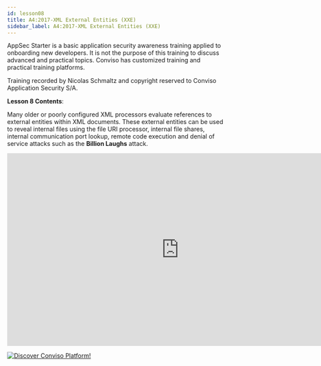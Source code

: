 ```yaml
---
id: lesson08
title: A4:2017-XML External Entities (XXE)
sidebar_label: A4:2017-XML External Entities (XXE)
---
```


AppSec Starter is a basic application security awareness training applied to onboarding new developers. It is not the purpose of this training to discuss advanced and practical topics. Conviso has customized training and practical training platforms.

Training recorded by Nicolas Schmaltz and copyright reserved to Conviso Application Security S/A.

**Lesson 8 Contents**:

Many older or poorly configured XML processors evaluate references to external entities within XML documents. These external entities can be used to reveal internal files using the file URI processor, internal file shares, internal communication port lookup, remote code execution and denial of service attacks such as the **Billion Laughs** attack.

<div style={{textAlign: 'center'}}>

<iframe width="800" height="450" src="https://www.youtube.com/embed/GDpEebVLvD8" title="YouTube video player" frameborder="0" allow="accelerometer; autoplay; clipboard-write; encrypted-media; gyroscope; picture-in-picture" allowfullscreen></iframe>

</div>

[![Discover Conviso Platform!](https://no-cache.hubspot.com/cta/default/5613826/interactive-125788977029.png)](https://cta-service-cms2.hubspot.com/web-interactives/public/v1/track/redirect?encryptedPayload=AVxigLKtcWzoFbzpyImNNQsXC9S54LjJuklwM39zNd7hvSoR%2FVTX%2FXjNdqdcIIDaZwGiNwYii5hXwRR06puch8xINMyL3EXxTMuSG8Le9if9juV3u%2F%2BX%2FCKsCZN1tLpW39gGnNpiLedq%2BrrfmYxgh8G%2BTcRBEWaKasQ%3D&webInteractiveContentId=125788977029&portalId=5613826)
